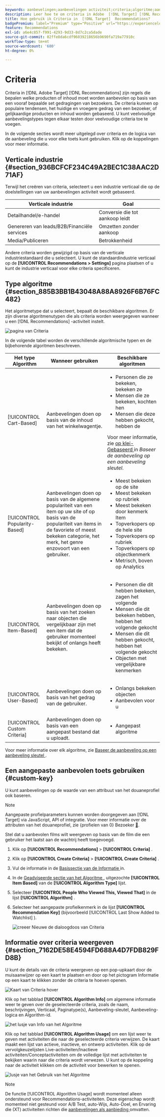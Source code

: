 ```yaml
---
keywords: aanbevelingen;aanbevelingen activiteit;criteria;algoritme;aanbeveling sleutel;douane sleutel;industrie verticaal;kleinhandel;handel;lood generatie;b2b;financiële diensten;media;het publiceren
description: Leer hoe te om criteria in Adobe  [!DNL Target] [!DNL Recommendations] te gebruiken.
title: Hoe gebruik ik Criteria in  [!DNL Target]  Recommendations?
badgePremium: label="Premium" type="Positive" url="https://experienceleague.adobe.com/docs/target/using/introduction/intro.html?lang=en#premium newtab=true" tooltip="Kijk wat er in Target Premium is opgenomen."
feature: Recommendations
exl-id: a6e4c857-f991-4293-9d33-8d7c2ca5dade
source-git-commit: 02ffe8da6cdf96039218656b9690fa719a77910c
workflow-type: tm+mt
source-wordcount: '680'
ht-degree: 0%

---
```


# Criteria

Criteria in [!DNL Adobe Target] [!DNL Recommendations] zijn regels die bepalen welke producten of inhoud moet worden aanbevolen op basis van een vooraf bepaalde set gedragingen van bezoekers. De criteria kunnen op populaire tendensen, het huidige en vroegere gedrag van een bezoeker, of gelijkaardige producten en inhoud worden gebaseerd. U kunt veelvoudige aanbevelingstypes tegen elkaar testen door veelvoudige criteria toe te voegen.

In de volgende secties wordt meer uitgelegd over criteria en de logica van de aanbeveling die u voor elke toets kunt gebruiken. Klik op de koppelingen voor meer informatie.

## Verticale industrie {#section_936BCFCF234C49A2BEC1C38AAC2D71AF}

Terwijl het creëren van criteria, selecteert u een industrie verticaal die op de doelstellingen van uw aanbevelingen activiteit wordt gebaseerd.

| Verticale industrie | Goal |
|--- |--- |
| Detailhandel/e-handel | Conversie die tot aankoop leidt |
| Genereren van leads/B2B/Financiële services | Omzetten zonder aankoop |
| Media/Publiceren | Betrokkenheid |

Andere criteria worden gewijzigd op basis van de verticale industriestandaard die u selecteert. U kunt de standaardindustrie verticaal op de **[!UICONTROL Recommendations > Settings]** pagina plaatsen of u kunt de industrie verticaal voor elke criteria specificeren.

## Type algoritme {#section_885B3BB1B43048A88A8926F6B76FC482}

Het algoritmetype dat u selecteert, bepaalt de beschikbare algoritmen. Er zijn diverse algoritmenutypen die als criteria worden weergegeven wanneer u een [!DNL Recommendations] -activiteit instelt.

![ pagina van Criteria ](assets/criteria-page.png)

In de volgende tabel worden de verschillende algoritmische typen en de bijbehorende algoritmen beschreven.

| Het type Algorithm | Wanneer gebruiken | Beschikbare algoritmen |
| --- | --- | --- |
| [!UICONTROL Cart-Based] | Aanbevelingen doen op basis van de inhoud van het winkelwagentje. | <ul><li>Personen die ze bekeken, bekeken ze</li><li>Mensen die ze bekeken, kochten hen</li><li>Mensen die deze hebben gekocht, hebben de</li></ul>Voor meer informatie, zie [ op klei-Gebaseerd ](/help/main/c-recommendations/c-algorithms/base-the-recommendation-on-a-recommendation-key.md#cart-based) in *Baseer de aanbeveling op een aanbeveling sleutel*. |
| [!UICONTROL Popularity-Based] | Aanbevelingen doen op basis van de algemene populariteit van een item op uw site of op basis van de populariteit van items in de favoriete of meest bekeken categorie, het merk, het genre enzovoort van een gebruiker. | <ul><li>Meest bekeken op de site</li><li>Meest bekeken op rubriek</li><li>Meest bekeken door kenmerk Item</li><li>Topverkopers op de hele site</li><li>Topverkopers op rubriek</li><li>Topverkopers op objectkenmerk</li><li>Metrisch, boven op Analytics</li></ul> |
| [!UICONTROL Item-Based] | Aanbevelingen doen op basis van het zoeken naar objecten die vergelijkbaar zijn met een item dat de gebruiker momenteel bekijkt of onlangs heeft bekeken. | <ul><li>Personen die dit hebben bekeken, zagen het volgende</li><li>Mensen die dit bekeken hebben, hebben het volgende gekocht</li><li>Mensen die dit hebben gekocht, hebben het volgende gekocht</li><li>Objecten met vergelijkbare kenmerken</li></ul> |
| [!UICONTROL User-Based] | Aanbevelingen doen op basis van het gedrag van de gebruiker. | <ul><li>Onlangs bekeken objecten</li><li>Aanbevolen voor u</li></ul> |
| [!UICONTROL Custom Criteria] | Aanbevelingen doen op basis van een aangepast bestand dat u uploadt. | <ul><li>Aangepast algoritme</li></ul> |

Voor meer informatie over elk algoritme, zie [ Baseer de aanbeveling op een aanbeveling sleutel ](/help/main/c-recommendations/c-algorithms/base-the-recommendation-on-a-recommendation-key.md).

## Een aangepaste aanbevolen toets gebruiken {#custom-key}

U kunt aanbevelingen op de waarde van een attribuut van het douaneprofiel ook baseren.

>[!NOTE]
>
>Aangepaste profielparameters kunnen worden doorgegeven aan [!DNL Target] via JavaScript, API of integratie. Voor meer informatie over de attributen van het douaneprofiel, zie {profielen van 0} Bezoeker [&#128279;](/help/main/c-target/c-visitor-profile/visitor-profile.md).

Stel dat u aanbevolen films wilt weergeven op basis van de film die een gebruiker het laatst aan de wachtrij heeft toegevoegd.

1. Klik op **[!UICONTROL Recommendations]** > **[!UICONTROL Criteria]** .

1. Klik op **[!UICONTROL Create Criteria]** > **[!UICONTROL Create Criteria]** .

1. Vul de informatie in de [ Basissectie van de Informatie ](/help/main/c-recommendations/c-algorithms/create-new-algorithm.md#info) in.

1. In de [ Geadviseerde sectie van het Algoritme ](/help/main/c-recommendations/c-algorithms/create-new-algorithm.md#rec-algo), uitgezochte **[!UICONTROL Item Based]** van de **[!UICONTROL Algorithm Type]** lijst.

1. Selecteer **[!UICONTROL People Who Viewed This, Viewed That]** in de lijst **[!UICONTROL Algorithm]** .

1. Selecteer het aangepaste profielkenmerk in de lijst **[!UICONTROL Recommendation Key]** (bijvoorbeeld [!UICONTROL Last Show Added to Watchlist] ).

   ![ creeer Nieuwe de dialoogdoos van Criteria ](assets/custom-key1.png)

## Informatie over criteria weergeven {#section_7162DE58E4594FD688A4D7FDB829FD8B}

U kunt de details van de criteria weergeven op een pop-upkaart door de muisaanwijzer op een kaart te plaatsen en door op het pictogram Informatie op een kaart te klikken zonder de criteria te hoeven openen.

![ Kaart van Criteria hover ](/help/main/c-recommendations/c-algorithms/assets/criteria_hover.png)

Klik op het tabblad **[!UICONTROL Algorithm Info]** om algemene informatie weer te geven over de geselecteerde criteria, zoals de naam, beschrijvingen, Verticaal, Paginatype(s), Aanbeveling-sleutel, Aanbeveling-logica en Algorithm-id.

![ het lusje van Info van het Algoritme ](/help/main/c-recommendations/c-algorithms/assets/criteria_info.png)

Klik op het tabblad **[!UICONTROL Algorithm Usage]** om een lijst weer te geven met activiteiten die naar de geselecteerde criteria verwijzen. De kaart maakt een lijst van actieve, inactieve, en ontwerp activiteiten. Klik op de vervolgkeuzelijsten Live-activiteiten/Inactieve activiteiten/Conceptactiviteiten om de volledige lijst met activiteiten te bekijken waarin naar die criteria wordt verwezen. U kunt op de koppeling naar de activiteit klikken om de activiteit voor bewerken te openen.

![ lusje van het Gebruik van het Algoritme ](/help/main/c-recommendations/c-algorithms/assets/criteria_usage.png)

>[!NOTE]
>
>De functie [!UICONTROL Algorithm Usage] wordt momenteel alleen ondersteund voor Recommendations-activiteiten. Deze eigenschap wordt momenteel niet gesteund voor A/B Test, auto-Wijs, Auto-Doel, en Ervaring die (XT) activiteiten richten die [ aanbevelingen als aanbieding ](/help/main/c-recommendations/recommendations-as-an-offer.md) omvatten.
